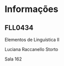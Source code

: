 Informações
===========

FLL0434
-------

Elementos de Linguística II

Luciana Raccanello Storto

Sala 162
